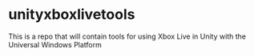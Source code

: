 # unityxboxlivetools
This is a repo that will contain tools for using Xbox Live in Unity with the Universal Windows Platform
